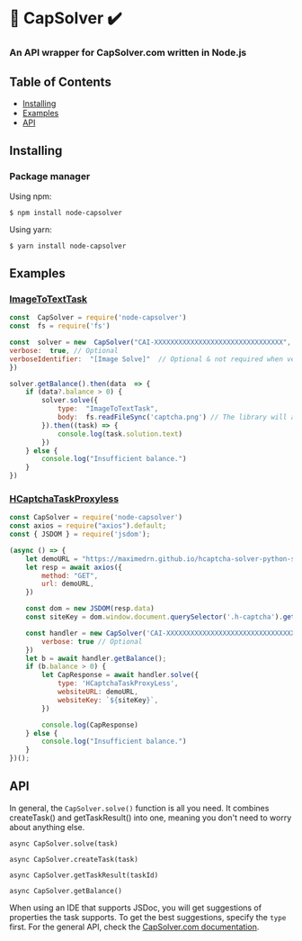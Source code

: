 # 🤖 CapSolver ✔️
### An API wrapper for CapSolver.com written in Node.js
## Table of Contents
- [Installing](#Installing)
- [Examples](#Example)
- [API](#API)
## Installing
### Package manager
Using npm:
```
$ npm install node-capsolver
```
Using yarn:
```
$ yarn install node-capsolver
```

## Examples
### [ImageToTextTask](https://docs.capsolver.com/guide/recognition/ImageToTextTask.html)
```js
const  CapSolver = require('node-capsolver')
const  fs = require('fs')

const  solver = new  CapSolver("CAI-XXXXXXXXXXXXXXXXXXXXXXXXXXXXXXXX", {
verbose:  true, // Optional
verboseIdentifier:  "[Image Solve]"  // Optional & not required when verbose: true
})

solver.getBalance().then(data  => {
	if (data?.balance > 0) {
		solver.solve({
			type:  "ImageToTextTask",
			body:  fs.readFileSync('captcha.png') // The library will automatically convert buffers into base64	strings for you
		}).then((task) => {
			console.log(task.solution.text)
		})
	} else {
		console.log("Insufficient balance.")
	}
})
```
### [HCaptchaTaskProxyless](https://docs.capsolver.com/guide/captcha/HCaptcha.html)
```js
const CapSolver = require('node-capsolver')
const axios = require("axios").default;
const { JSDOM } = require('jsdom');

(async () => {
    let demoURL = "https://maximedrn.github.io/hcaptcha-solver-python-selenium/";
    let resp = await axios({
        method: "GET",
        url: demoURL,
    })

    const dom = new JSDOM(resp.data)
    const siteKey = dom.window.document.querySelector('.h-captcha').getAttribute('data-sitekey');

    const handler = new CapSolver('CAI-XXXXXXXXXXXXXXXXXXXXXXXXXXXXXXXX', {
        verbose: true // Optional
    })
    let b = await handler.getBalance();
    if (b.balance > 0) {
        let CapResponse = await handler.solve({
            type: 'HCaptchaTaskProxyLess',
            websiteURL: demoURL,
            websiteKey: `${siteKey}`,
        })

        console.log(CapResponse)
    } else {
        console.log("Insufficient balance.")
    }
})();
```
## API
In general, the `CapSolver.solve()` function is all you need. It combines createTask() and getTaskResult() into one, meaning you don't need to worry about anything else.

`async CapSolver.solve(task)`

`async CapSolver.createTask(task)`

`async CapSolver.getTaskResult(taskId)`

`async CapSolver.getBalance()`

When using an IDE that supports JSDoc, you will get suggestions of properties the task supports. To get the best suggestions, specify the `type` first.
For the general API, check the [CapSolver.com documentation](https://docs.capsolver.com/).
